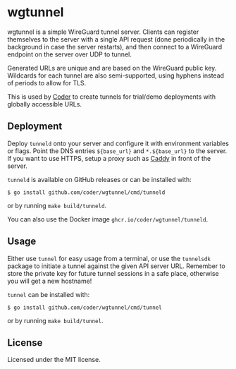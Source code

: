# wgtunnel

wgtunnel is a simple WireGuard tunnel server. Clients can register themselves
to the server with a single API request (done periodically in the background in
case the server restarts), and then connect to a WireGuard endpoint on the
server over UDP to tunnel.

Generated URLs are unique and are based on the WireGuard public key. Wildcards
for each tunnel are also semi-supported, using hyphens instead of periods to
allow for TLS.

This is used by [Coder](https://github.com/coder/coder) to create tunnels for
trial/demo deployments with globally accessible URLs.

## Deployment

Deploy `tunneld` onto your server and configure it with environment variables or
flags. Point the DNS entries `${base_url}` and `*.${base_url}` to the server. If
you want to use HTTPS, setup a proxy such as [Caddy](https://caddyserver.com/)
in front of the server.

`tunneld` is available on GitHub releases or can be installed with:

```console
$ go install github.com/coder/wgtunnel/cmd/tunneld
```

or by running `make build/tunneld`.

You can also use the Docker image `ghcr.io/coder/wgtunnel/tunneld`.

## Usage

Either use `tunnel` for easy usage from a terminal, or use the `tunnelsdk`
package to initiate a tunnel against the given API server URL. Remember to
store the private key for future tunnel sessions in a safe place, otherwise you
will get a new hostname!

`tunnel` can be installed with:

```console
$ go install github.com/coder/wgtunnel/cmd/tunnel
```

or by running `make build/tunnel`.

## License

Licensed under the MIT license.
